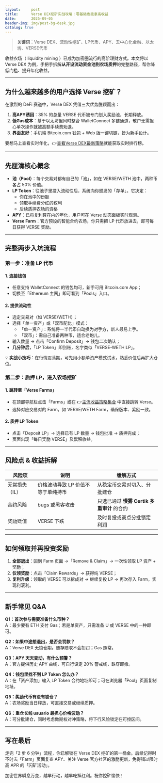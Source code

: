 ```yaml
---
layout:     post
title:      Verse DEX挖矿实战攻略：零基础也能拿高收益
date:       2025-09-05
header-img: img/post-bg-desk.jpg
catalog: true
---
```


> **关键词**：Verse DEX、流动性挖矿、LP代币、APY、去中心化金融、以太坊、VERSE代币

收益农场（ liquidity mining ）已成为加密圈流行的高阶理财方式。本文将以 Verse DEX 为例，手把手拆解**从开设流动资金池到农场质押**的完整路径，帮你降低门槛、提升年化收益。

---

## 为什么越来越多的用户选择 Verse 挖矿？

在激烈的 DeFi 赛道中，Verse DEX 凭借三大优势脱颖而出：

1. **高APY诱因**：35% 的总量 VERSE 代币被专门划入奖励池，长期释放。
2. **低Gas成本**：基于以太坊但同时整合 WalletConnect 多链通道，散户无需担心单次操作就被高额手续费劝退。
3. **界面友好**：手机端 Bitcoin.com 钱包 + Web 版一键切链，皆为新手设计。

要想马上查看实时年化，👉[查看Verse DEX最新策略](https://okxdog.com/)就能获取实时排行榜。

---

## 先厘清核心概念

- **池（Pool）**：每个交易对都有自己的「池」，如在 VERSE/WETH 池中，两种币各占 50% 价值。
- **LP Token**：往池子里投入流动性后，系统向你颁发的「存单」。它决定：
  - 你在池中的份额
  - 领取手续费分红的权利
  - 后续质押农场的资格
- **APY**：已将复利算在内的年化，用户可在 Verse 动态面板实时观测。  
- **Verse Farm**：官方预设的智能合约农场，你只需把 LP 代币放进去，即可每日获得 VERSE 奖励。

---

## 完整两步入坑流程

### 第一步：准备 LP 代币

#### 1. 连接钱包
- 任意支持 WalletConnect 的钱包均可，新手可用 Bitcoin.com App；
- 切换至「Ethereum 主网」即可看到「Pools」入口。

#### 2. 提供流动性
- 选定交易对（如 VERSE/WETH）；
- 选择「单一资产」或「双币配比」模式：
    - 「单一资产」：系统将一半代币自动换为对手方，新人最易上手。
    - 「双币」：需自己准备两种币，适合老炮儿。
- 输入数量 → 点击「Confirm Deposit」→ 钱包二次确认；
- **几分钟后**，「LP Token」即到账，名字类似「VERSE-WETH LP」。

💡 **实战小技巧**：在行情震荡期，可先用小额单资产模式试水，熟悉价位后再扩大仓位。

### 第二步：质押 LP，进入农场挖矿

#### 1. 跳转至「Verse Farms」
- 在顶部导航栏点击「Farms」或在 👉[主流收益策略集合](https://okxdog.com/) 中直接跳转 Verse。
- 选择对应交易对的 Farm，如 VERSE/WETH Farm，确保版本、奖励一致。

#### 2. 质押 LP Token
- 点击「Deposit LP」→ 选择已有 LP 数量 → 钱包批准 → 质押完成；
- 页面出现「每日奖励 VERSE」及累积收益。

---

## 风险点 & 收益拆解

| 风险项 | 说明 | 缓解方式 |
|---|---|---|
| 无常损失（IL） | 价格波动导致 LP 价值不等于单纯持币 | 从稳定币交易对切入、分批建仓 |
| 合约风险 | bugs 或黑客攻击 | 只选已通过 **慢雾 Certik 多重审计** 的合约 |
| 奖励贬值 | VERSE 下跌 | 及时复投或高点分批锁定利润 |

---

## 如何领取并再投资奖励

1. **全部退出**：回到 Farm 页面 →「Remove & Claim」→ 一次性领取 LP 资产 + 奖励；
2. **仅领奖励**：点击「Claim Rewards」→ 获得纯 VERSE；
3. **复利升级**：领取的 VERSE 可以拆成对 → 继续复投 LP → 再次存入 Farm，实现利滚利。

---

## 新手常见 Q&A

**Q1：首次参与需要准备什么币种？**  
A：最少要有 ETH 支付 Gas；若是单资产，只需准备 U 或 VERSE 中的一种即可。

**Q2：如果中途想退出，是否会罚款？**  
A：Verse DEX 无锁仓期，随存随取不会扣罚；Gas 照常。

**Q3：APY 天天变动，有什么预警？**  
A：官方提供历史 APY 曲线，可自行设定 20% 警戒线，跌穿即撤。

**Q4：钱包里找不到 LP Token 怎么办？**  
A：在「资产添加」输入 LP Token 合约地址即可；可在浏览器「Pool」页面复制地址。

**Q5：奖励代币有没有锁仓？**  
A：农场奖励当日释放，可直接交易或继续质押。

**Q6：重仓长线 usuario 最担心价格波动？**  
A：可分批建仓，同时考虑做期权对冲策略，将下行风险锁定在可控区间。

---

## 写在最后

走完「2 步 6 分钟」流程，你已解锁在 Verse DEX 挖矿的第一桶金。后续记得时不时去「Farm」页面复查 APY、关注 Verse 官方社区的激励更新，免得错过限时高 APR 的「闪矿活动」。

加密世界瞬息万变，越早行动，越早吃掉红利。祝你挖矿愉快！